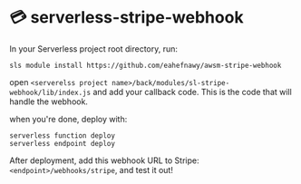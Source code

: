 # 💳 serverless-stripe-webhook

In your Serverless project root directory, run:  

```
sls module install https://github.com/eahefnawy/awsm-stripe-webhook
```

open `<serverelss project name>/back/modules/sl-stripe-webhook/lib/index.js` and add your callback code. This is the code that will handle the webhook.

when you're done, deploy with:

```
serverless function deploy
serverless endpoint deploy
```
After deployment, add this webhook URL to Stripe: `<endpoint>/webhooks/stripe`, and test it out!
